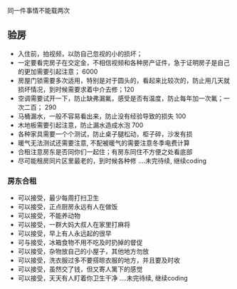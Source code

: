 同一件事情不能载两次

## 验房
- 入住前，拍视频，以防自己忽视的小的损坏； 
- 一定要看完房子在交定金，不相信视频和各种房产证件，急于证明房子是自己的更加需要引起注意； 6000
- 房屋门锁需要多次适用，特别是对于圆头的，看起来比较次的，防止用几天就损坏情况，到时候需要求着中介去修；120
- 空调需要试开一下，防止缺弗漏氟，感受是否有温度，防止每年加一次氟；一次二百； 290
- 马桶漏水，一般不容易看出来，防止没有经验导致的损失  100
- 木地板需要引起注意，防止漏水造成水泡 700 
- 各种家具需要一个个测试，防止桌子腿松动，柜子碎，沙发有损
- 暖气无法测试还需要注意, 不配被暖气的需要注意冬季电费计算 
- 合租注意房东是否同你们一起住；有房东同住不方便之处看底部
- 尽可能租房同片区里最老的，到时候各种修
....未完待续, 继续coding


### 房东合租
- 可以接受，最少每周打扫卫生
- 可以接受，正点厨房永远有人在做饭
- 可以接受，不能养动物
- 可以接受，一群大妈大叔人在家里打麻将
- 可以接受，早上有人永远起的很早
- 可与接受，冰箱食物不用不吃及时扔掉的督促
- 可以接受，杂物放自己的小屋子，其他地方勿放
- 可以接受，洗衣服过多不要搭晾衣服的地方，并且要及时收
- 可以接受，虽然交了钱，但又寄人篱下的感觉
- 可以接受，天天有人盯着你卫生干净
....未完待续, 继续coding